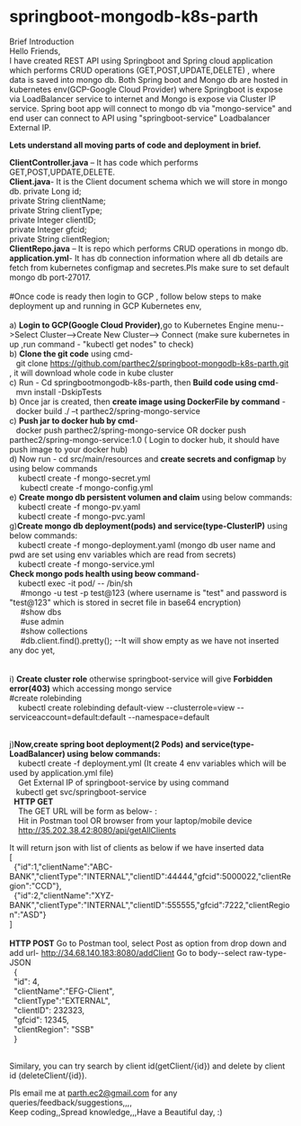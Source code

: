 # springboot-mongodb-k8s-parth
Brief Introduction</br>
Hello Friends,</br>
I have created REST API using Springboot and Spring cloud application which performs CRUD operations (GET,POST,UPDATE,DELETE) , where data is saved into mongo db.
Both Spring boot and Mongo db are hosted in kubernetes env(GCP-Google Cloud Provider) where Springboot is expose via LoadBalancer service to internet and Mongo is expose via Cluster IP service.
Spring boot app will connect to mongo db via "mongo-service" and end user can connect to API using "springboot-service" Loadbalancer External IP.</br>

**Lets understand all moving parts of code and deployment in brief.**</br>

**ClientController.java** – It has code which performs GET,POST,UPDATE,DELETE. </br>
**Client.java**- It is the Client document schema which we will store in mongo db.
private Long id; </br>
private String clientName;</br>
private String clientType;</br>
private Integer clientID;</br>
private Integer gfcid;</br>
private String clientRegion;</br>
**ClientRepo.java** – It is repo which performs CRUD operations in mongo db.</br>
**application.yml**- It has db connection information where all db details are fetch from kubernetes configmap and secretes.Pls make sure to set default mongo db port-27017.</br> </br>
#Once code is ready then login to GCP , follow below steps to make deployment up and running in GCP Kubernetes env,</br></br>
a) **Login to GCP(Google Cloud Provider)**,go to Kubernetes Engine menu-->Select Cluster-->Create New Cluster--> Connect (make sure kubernetes in up ,run command - "kubectl get nodes" to check)</br>
b) **Clone the git code** using cmd-</br>&nbsp;&nbsp; git clone https://github.com/parthec2/springboot-mongodb-k8s-parth.git  , it will download whole code in kube cluster</br>
c) Run - Cd springbootmongodb-k8s-parth, then **Build code using cmd**-</br>&nbsp;&nbsp;  mvn install -DskipTests </br>
b) Once jar is created, then **create image using DockerFile by command** -</br>&nbsp;&nbsp; docker build ./ –t parthec2/spring-mongo-service</br>
c) **Push jar to docker hub by cmd**-</br>&nbsp;&nbsp; docker push parthec2/spring-mongo-service OR docker push parthec2/spring-mongo-service:1.0  ( Login to docker hub, it should have push image to your docker hub)</br>
d) Now run - cd src/main/resources and  **create secrets and configmap** by using below commands
  </br>&nbsp;&nbsp;&nbsp; kubectl create -f mongo-secret.yml
  </br>&nbsp;&nbsp;&nbsp;&nbsp; kubectl create -f mongo-config.yml
  </br>
e) **Create mongo db persistent volumen and claim** using below commands:
  </br>&nbsp;&nbsp;&nbsp; kubectl create -f mongo-pv.yaml
  </br>&nbsp;&nbsp;&nbsp; kubectl create -f mongo-pvc.yaml
  </br>
g)**Create mongo db deployment(pods) and service(type-ClusterIP)** using below commands:
  </br>&nbsp;&nbsp;&nbsp; kubectl create -f mongo-deployment.yaml (mongo db user name and pwd are set using env variables which are read from secrets)
  </br>&nbsp;&nbsp;&nbsp; kubectl create -f mongo-service.yml
  </br>
  **Check mongo pods health using beow command**- 
  </br>&nbsp;&nbsp;&nbsp; kubectl exec -it pod/<mongo-pod-name> -- /bin/sh 
  </br>&nbsp;&nbsp;&nbsp;&nbsp; #mongo -u test -p test@123  (where username is "test" and password is "test@123" which is stored in secret file in base64 encryption)
  </br>&nbsp;&nbsp;&nbsp;&nbsp; #show dbs
  </br>&nbsp;&nbsp;&nbsp;&nbsp; #use admin
  </br>&nbsp;&nbsp;&nbsp;&nbsp; #show collections
  </br>&nbsp;&nbsp;&nbsp;&nbsp; #db.client.find().pretty(); --It will show empty as we have not inserted any doc yet,
  </br></br>  
i) **Create cluster role** otherwise springboot-service will give **Forbidden error(403)** which accessing mongo service</br>
#create rolebinding 
</br>&nbsp;&nbsp;&nbsp; kubectl create rolebinding default-view --clusterrole=view --serviceaccount=default:default --namespace=default</br></br>

j)**Now,create spring boot deployment(2 Pods) and service(type-LoadBalancer) using below commands:**
  </br>&nbsp;&nbsp;&nbsp; kubectl create -f deployment.yml (It create 4 env variables which will be used by application.yml file)
  </br>&nbsp;&nbsp;&nbsp; Get External IP of springboot-service by using command
  </br>&nbsp;&nbsp;&nbsp;kubectl get svc/springboot-service
  </br>&nbsp;
  **HTTP GET**</br>&nbsp;&nbsp;&nbsp;
  The GET URL will be form as below- :</br>&nbsp;&nbsp;&nbsp;
  Hit  in Postman tool OR browser from your laptop/mobile device</br>&nbsp;&nbsp;&nbsp;
  http://35.202.38.42:8080/api/getAllClients
  
  It will return json with list of clients as below if we have inserted data 
  </br>
  [
  </br>&nbsp;
    {"id":1,"clientName":"ABC-BANK","clientType":"INTERNAL","clientID":44444,"gfcid":5000022,"clientRegion":"CCD"},
    </br>&nbsp;
    {"id":2,"clientName":"XYZ-BANK","clientType":"INTERNAL","clientID":555555,"gfcid":7222,"clientRegion":"ASD"} </br>
  ]
  </br>&nbsp;&nbsp;&nbsp;  
 **HTTP POST**
 Go to Postman tool, select Post as option from drop down and add url- http://34.68.140.183:8080/addClient
 Go to body--select raw-type-JSON
</br>&nbsp;
{</br>&nbsp;
    "id": 4,</br>&nbsp;
    "clientName":"EFG-Client",</br>&nbsp;
    "clientType":"EXTERNAL",</br>&nbsp;
    "clientID": 232323,</br>&nbsp;
    "gfcid": 12345,</br>&nbsp;
    "clientRegion": "SSB"</br>&nbsp;
}</br>&nbsp;

Similary, you can try search by client id(getClient/{id}) and delete by client id (deleteClient/{id}).

Pls email me at parth.ec2@gmail.com for any queries/feedback/suggestions,,,,</br>
Keep coding,,Spread knowledge,,,Have a Beautiful day, :)


